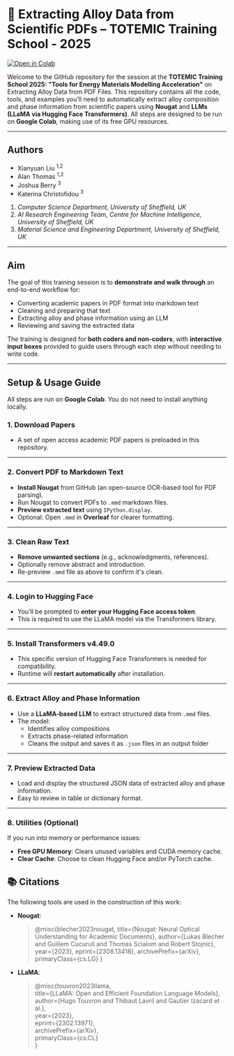 #  🧪 Extracting Alloy Data from Scientific PDFs – TOTEMIC Training School - 2025

[![Open in Colab](https://colab.research.google.com/assets/colab-badge.svg)](https://colab.research.google.com/github/bezzer365/TOTEMIC-2025/blob/main/NLP_for_Materials.ipynb)

Welcome to the GitHub repository for the session at the **TOTEMIC Training School 2025: "Tools for Energy Materials Modelling Acceleration"** on Extracting Alloy Data from PDF Files. This repository contains all the code, tools, and examples you’ll need to automatically extract alloy composition and phase information from scientific papers using **Nougat** and **LLMs (LLaMA via Hugging Face Transformers)**. All steps are designed to be run on **Google Colab**, making use of its free GPU resources.

---

## Authors 

- Xianyuan Liu <sup>1,2</sup>
- Alan Thomas <sup>1,2</sup>
- Joshua Berry <sup>3</sup>
- Katerina Christofidou <sup>3</sup>

1. _Computer Science Department, University of Sheffield, UK_
2. _AI Research Engineering Team, Centre for Machine Intelligence, University of Sheffield, UK_
3. _Material Science and Engineering Department, University of Sheffield, UK_

---

## Aim

The goal of this training session is to **demonstrate and walk through** an end-to-end workflow for:
- Converting academic papers in PDF format into markdown text
- Cleaning and preparing that text
- Extracting alloy and phase information using an LLM
- Reviewing and saving the extracted data

The training is designed for **both coders and non-coders**, with **interactive input boxes** provided to guide users through each step without needing to write code.

---

## Setup & Usage Guide

All steps are run on **Google Colab**. You do not need to install anything locally.

### 1. Download Papers
- A set of open access academic PDF papers is preloaded in this repository.

---

### 2. Convert PDF to Markdown Text
- **Install Nougat** from GitHub (an open-source OCR-based tool for PDF parsing).
- Run Nougat to convert PDFs to `.mmd` markdown files.
- **Preview extracted text** using `IPython.display`.
- Optional: Open `.mmd` in **Overleaf** for clearer formatting.

---

### 3. Clean Raw Text
- **Remove unwanted sections** (e.g., acknowledgments, references).
- Optionally remove abstract and introduction.
- Re-preview `.mmd` file as above to confirm it's clean.

---

### 4. Login to Hugging Face
- You'll be prompted to **enter your Hugging Face access token**.
- This is required to use the LLaMA model via the Transformers library.

---

### 5. Install Transformers v4.49.0
- This specific version of Hugging Face Transformers is needed for compatibility.
- Runtime will **restart automatically** after installation.

---

### 6. Extract Alloy and Phase Information
- Use a **LLaMA-based LLM** to extract structured data from `.mmd` files.
- The model:
  - Identifies alloy compositions
  - Extracts phase-related information
  - Cleans the output and saves it as `.json` files in an output folder

---

### 7. Preview Extracted Data
- Load and display the structured JSON data of extracted alloy and phase information.
- Easy to review in table or dictionary format.

---

### 8. Utilities (Optional)
If you run into memory or performance issues:
- **Free GPU Memory**: Clears unused variables and CUDA memory cache.
- **Clear Cache**: Choose to clean Hugging Face and/or PyTorch cache.

## 📚 Citations

The following tools are used in the construction of this work:

- **Nougat**: 
  > @misc{blecher2023nougat,
      title={Nougat: Neural Optical Understanding for Academic Documents}, 
      author={Lukas Blecher and Guillem Cucurull and Thomas Scialom and Robert Stojnic},
      year={2023},
      eprint={2308.13418},
      archivePrefix={arXiv},
      primaryClass={cs.LG}
}

- **LLaMA**:
  > @misc{touvron2023llama,  
  > title={LLaMA: Open and Efficient Foundation Language Models},  
  > author={Hugo Touvron and Thibaut Lavril and Gautier Izacard et al.},  
  > year={2023},  
  > eprint={2302.13971},  
  > archivePrefix={arXiv},  
  > primaryClass={cs.CL}  
  > }


